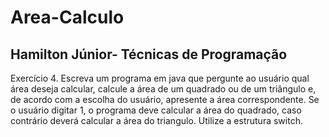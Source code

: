 # Area-Calculo
## Hamilton Júnior- Técnicas de Programação

Exercício 4. Escreva um programa em java que pergunte ao usuário qual área deseja calcular, calcule a área de um quadrado ou de um triângulo e, de acordo com a escolha do usuário, apresente a área correspondente. Se o usuário digitar 1, o programa deve calcular a área do quadrado, caso contrário deverá calcular a área do triangulo. Utilize a estrutura switch.


